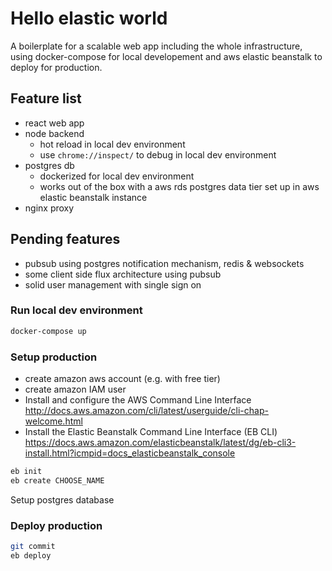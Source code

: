 # Hello elastic world
A boilerplate for a scalable web app including the whole infrastructure, using docker-compose for local developement and aws elastic beanstalk to deploy for production.

## Feature list
* react web app
* node backend
    - hot reload in local dev environment
    - use `chrome://inspect/` to debug in local dev environment
* postgres db
    - dockerized for local dev environment
    - works out of the box with a aws rds postgres data tier set up in aws elastic beanstalk instance
* nginx proxy

## Pending features
* pubsub using postgres notification mechanism, redis & websockets
* some client side flux architecture using pubsub
* solid user management with single sign on

### Run local dev environment
``` bash
docker-compose up
```

### Setup production
* create amazon aws account (e.g. with free tier)
* create amazon IAM user
* Install and configure the AWS Command Line Interface http://docs.aws.amazon.com/cli/latest/userguide/cli-chap-welcome.html
* Install the Elastic Beanstalk Command Line Interface (EB CLI) https://docs.aws.amazon.com/elasticbeanstalk/latest/dg/eb-cli3-install.html?icmpid=docs_elasticbeanstalk_console
``` bash
eb init
eb create CHOOSE_NAME
```

Setup postgres database 
### Deploy production
``` bash
git commit
eb deploy
```
